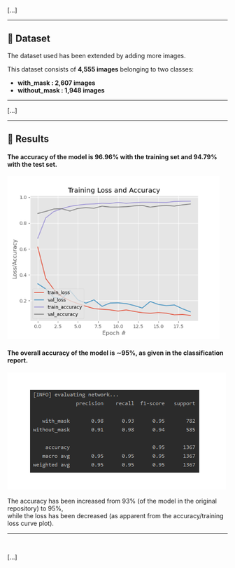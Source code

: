 \[...\]

---

## :file_folder: Dataset
The dataset used has been extended by adding more images.

This dataset consists of __4,555 images__ belonging to two classes:
*	__with_mask    :  2,607 images__
*	__without_mask :  1,948 images__

---

\[...\]

---

## :key: Results

#### The accuracy of the model is 96.96% with the training set and 94.79% with the test set.

![](https://github.com/DeepakPurti/Face-Mask-Detection/blob/master/plot.png)

#### The overall accuracy of the model is ∼95%, as given in the classification report.

![](https://github.com/DeepakPurti/Face-Mask-Detection/blob/master/classification_report.png)

The accuracy has been increased from 93% (of the model in the original repository) to 95%,  
while the loss has been decreased (as apparent from the accuracy/training loss curve plot).

---

<br>

\[...\]
